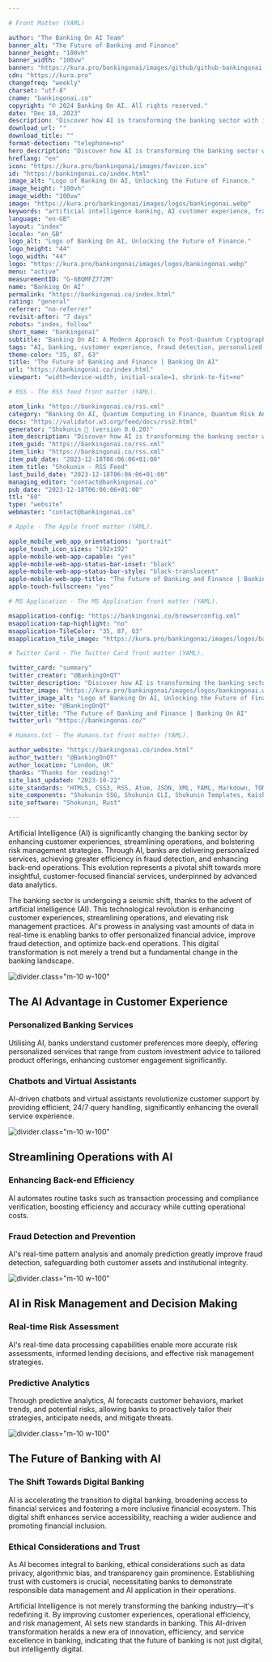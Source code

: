 ```yaml
---

# Front Matter (YAML)

author: "The Banking On AI Team"
banner_alt: "The Future of Banking and Finance"
banner_height: "100vh"
banner_width: "100vw"
banner: "https://kura.pro/bankingonai/images/github/github-bankingonai.webp"
cdn: "https://kura.pro"
changefreq: "weekly"
charset: "utf-8"
cname: "bankingonai.co"
copyright: "© 2024 Banking On AI. All rights reserved."
date: "Dec 18, 2023"
description: "Discover how AI is transforming the banking sector with improved customer service, fraud detection, and streamlined operations for a digital age."
download_url: ""
download_title: ""
format-detection: "telephone=no"
hero_description: "Discover how AI is transforming the banking sector with improved customer service, fraud detection, and streamlined operations for a digital age."
hreflang: "en"
icon: "https://kura.pro/bankingonai/images/favicon.ico"
id: "https://bankingonai.co/index.html"
image_alt: "Logo of Banking On AI, Unlocking the Future of Finance."
image_height: "100vh"
image_width: "100vw"
image: "https://kura.pro/bankingonai/images/logos/bankingonai.webp"
keywords: "artificial intelligence banking, AI customer experience, fraud detection AI, personalized banking services, predictive analytics banking, AI risk management, digital transformation banking, AI chatbots finance, real-time data analysis banking, AI banking operations"
language: "en-GB"
layout: "index"
locale: "en_GB"
logo_alt: "Logo of Banking On AI, Unlocking the Future of Finance."
logo_height: "44"
logo_width: "44"
logo: "https://kura.pro/bankingonai/images/logos/bankingonai.webp"
menu: "active"
measurementID: "G-6BQMFZ772M"
name: "Banking On AI"
permalink: "https://bankingonai.co/index.html"
rating: "general"
referrer: "no-referrer"
revisit-after: "7 days"
robots: "index, follow"
short_name: "bankingonai"
subtitle: "Banking On AI: A Modern Approach to Post-Quantum Cryptography"
tags: "AI, banking, customer experience, fraud detection, personalized services, predictive analytics, risk management, digital transformation, chatbots, data analysis"
theme-color: "35, 87, 63"
title: "The Future of Banking and Finance | Banking On AI"
url: "https://bankingonai.co/index.html"
viewport: "width=device-width, initial-scale=1, shrink-to-fit=no"

# RSS - The RSS feed front matter (YAML).

atom_link: "https://bankingonai.co/rss.xml"
category: "Banking On AI, Quantum Computing in Finance, Quantum Risk Analysis, Quantum Cryptography in Banking, Quantum Key Distribution, Quantum-Resistant Cryptography, Quantum Banking, Future of Banking, Financial Industry Revolution, Quantum Computing Advancements, Quantum Computing Applications"
docs: "https://validator.w3.org/feed/docs/rss2.html"
generator: "Shokunin 🦀 (version 0.0.20)"
item_description: "Discover how AI is transforming the banking sector with improved customer service, fraud detection, and streamlined operations for a digital age."
item_guid: "https://bankingonai.co/rss.xml"
item_link: "https://bankingonai.co/rss.xml"
item_pub_date: "2023-12-18T06:06:06+01:00"
item_title: "Shokunin - RSS Feed"
last_build_date: "2023-12-18T06:06:06+01:00"
managing_editor: "contact@bankingonai.co"
pub_date: "2023-12-18T06:06:06+01:00"
ttl: "60"
type: "website"
webmaster: "contact@bankingonai.co"

# Apple - The Apple front matter (YAML).

apple_mobile_web_app_orientations: "portrait"
apple_touch_icon_sizes: "192x192"
apple-mobile-web-app-capable: "yes"
apple-mobile-web-app-status-bar-inset: "black"
apple-mobile-web-app-status-bar-style: "black-translucent"
apple-mobile-web-app-title: "The Future of Banking and Finance | Banking On AI"
apple-touch-fullscreen: "yes"

# MS Application - The MS Application front matter (YAML).

msapplication-config: "https://bankingonai.co/browserconfig.xml"
msapplication-tap-highlight: "no"
msapplication-TileColor: "35, 87, 63"
msapplication_tile_image: "https://kura.pro/bankingonai/images/logos/bankingonai.webp"

# Twitter Card - The Twitter Card front matter (YAML).

twitter_card: "summary"
twitter_creator: "@BankingOnQT"
twitter_description: "Discover how AI is transforming the banking sector with improved customer service, fraud detection, and streamlined operations for a digital age."
twitter_image: "https://kura.pro/bankingonai/images/logos/bankingonai.webp"
twitter_image_alt: "Logo of Banking On AI, Unlocking the Future of Finance."
twitter_site: "@BankingOnQT"
twitter_title: "The Future of Banking and Finance | Banking On AI"
twitter_url: "https://bankingonai.co/"

# Humans.txt - The Humans.txt front matter (YAML).

author_website: "https://bankingonai.co/index.html"
author_twitter: "@BankingOnQT"
author_location: "London, UK"
thanks: "Thanks for reading!"
site_last_updated: "2023-10-22"
site_standards: "HTML5, CSS3, RSS, Atom, JSON, XML, YAML, Markdown, TOML"
site_components: "Shokunin SSG, Shokunin CLI, Shokunin Templates, Kaishi Templates, Kaishi Themes"
site_software: "Shokunin, Rust"

---
```


Artificial Intelligence (AI) is significantly changing the banking sector by enhancing customer experiences, streamlining operations, and bolstering risk management strategies. Through AI, banks are delivering personalized services, achieving greater efficiency in fraud detection, and enhancing back-end operations. This evolution represents a pivotal shift towards more insightful, customer-focused financial services, underpinned by advanced data analytics.

The banking sector is undergoing a seismic shift, thanks to the advent of artificial intelligence (AI). This technological revolution is enhancing customer experiences, streamlining operations, and elevating risk management practices. AI's prowess in analysing vast amounts of data in real-time is enabling banks to offer personalized financial advice, improve fraud detection, and optimize back-end operations. This digital transformation is not merely a trend but a fundamental change in the banking landscape.

![divider][divider].class=\"m-10 w-100\"

## The AI Advantage in Customer Experience

### Personalized Banking Services

Utilising AI, banks understand customer preferences more deeply, offering personalized services that range from custom investment advice to tailored product offerings, enhancing customer engagement significantly.

### Chatbots and Virtual Assistants

AI-driven chatbots and virtual assistants revolutionize customer support by providing efficient, 24/7 query handling, significantly enhancing the overall service experience.

![divider][divider].class=\"m-10 w-100\"

## Streamlining Operations with AI

### Enhancing Back-end Efficiency

AI automates routine tasks such as transaction processing and compliance verification, boosting efficiency and accuracy while cutting operational costs.

### Fraud Detection and Prevention

AI's real-time pattern analysis and anomaly prediction greatly improve fraud detection, safeguarding both customer assets and institutional integrity.

![divider][divider].class=\"m-10 w-100\"

## AI in Risk Management and Decision Making

### Real-time Risk Assessment

AI's real-time data processing capabilities enable more accurate risk assessments, informed lending decisions, and effective risk management strategies.

### Predictive Analytics

Through predictive analytics, AI forecasts customer behaviors, market trends, and potential risks, allowing banks to proactively tailor their strategies, anticipate needs, and mitigate threats.

![divider][divider].class=\"m-10 w-100\"

## The Future of Banking with AI

### The Shift Towards Digital Banking

AI is accelerating the transition to digital banking, broadening access to financial services and fostering a more inclusive financial ecosystem. This digital shift enhances service accessibility, reaching a wider audience and promoting financial inclusion.

### Ethical Considerations and Trust

As AI becomes integral to banking, ethical considerations such as data privacy, algorithmic bias, and transparency gain prominence. Establishing trust with customers is crucial, necessitating banks to demonstrate responsible data management and AI application in their operations.

Artificial Intelligence is not merely transforming the banking industry—it's redefining it. By improving customer experiences, operational efficiency, and risk management, AI sets new standards in banking. This AI-driven transformation heralds a new era of innovation, efficiency, and service excellence in banking, indicating that the future of banking is not just digital, but intelligently digital.

[divider]: https://kura.pro/common/images/elements/divider.svg "Divider"
